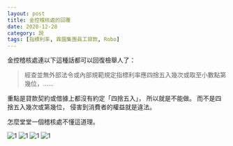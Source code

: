 ```yaml
---
layout: post
title: 金控稽核處的回覆
date: 2020-12-28
category: 說
tags: [指標利率, 霖園集團員工貸款, Robo]
---
```


金控稽核處連以下這種話都可以回復檢舉人了：<br>
> 經查並無外部法令或內部規範規定指標利率應四捨五入幾次或取至小數點第幾位，......

重點是貸款契約或借據上都沒有約定「四捨五入」，
所以就是不能做。
而不是四捨五入幾次或第幾位，
侵害到消費者的權益就是違法。

怎麼堂堂一個稽核處不懂這道理。

<!--
<img src="/blog/assets/images/2020/audit1.jpg" style="width:550px"/>
<img src="/blog/assets/images/2020/audit1.jpg" style="width:550px"/>
<img src="/blog/assets/images/2020/audit1.jpg" style="width:550px"/>
<img src="/blog/assets/images/2020/audit1.jpg" style="width:550px"/>
-->
![1](/blog/assets/images/2020/audit1.jpg)
![1](/blog/assets/images/2020/audit2.jpg)
![1](/blog/assets/images/2020/audit3.jpg)
![1](/blog/assets/images/2020/audit4.jpg)
